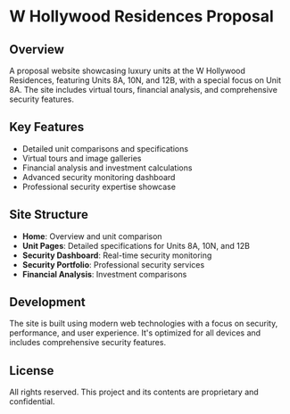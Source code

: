 # W Hollywood Residences Proposal

## Overview
A proposal website showcasing luxury units at the W Hollywood Residences, featuring Units 8A, 10N, and 12B, with a special focus on Unit 8A. The site includes virtual tours, financial analysis, and comprehensive security features.

## Key Features
- Detailed unit comparisons and specifications
- Virtual tours and image galleries
- Financial analysis and investment calculations
- Advanced security monitoring dashboard
- Professional security expertise showcase

## Site Structure
- **Home**: Overview and unit comparison
- **Unit Pages**: Detailed specifications for Units 8A, 10N, and 12B
- **Security Dashboard**: Real-time security monitoring
- **Security Portfolio**: Professional security services
- **Financial Analysis**: Investment comparisons

## Development
The site is built using modern web technologies with a focus on security, performance, and user experience. It's optimized for all devices and includes comprehensive security features.

## License
All rights reserved. This project and its contents are proprietary and confidential.

